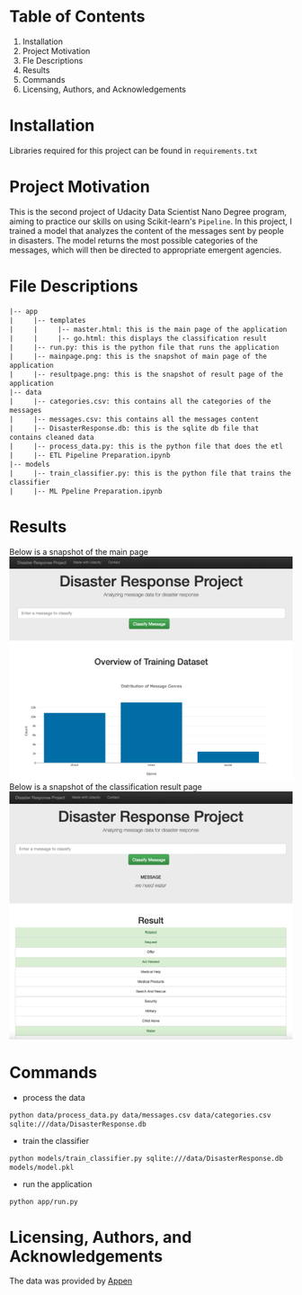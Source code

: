 # Table of Contents
1. Installation
2. Project Motivation
3. Fle Descriptions
4. Results
5. Commands
6. Licensing, Authors, and Acknowledgements

# Installation
Libraries required for this project can be found in `requirements.txt`

# Project Motivation
This is the second project of Udacity Data Scientist Nano Degree program, aiming to practice our skills on using Scikit-learn's `Pipeline`. 
In this project, I trained a model that analyzes the content of the messages sent by people in disasters. 
The model returns the most possible categories of the messages, which will then be directed to appropriate emergent agencies.

# File Descriptions
```
|-- app
|     |-- templates
|     |     |-- master.html: this is the main page of the application
|     |     |-- go.html: this displays the classification result
|     |-- run.py: this is the python file that runs the application 
|     |-- mainpage.png: this is the snapshot of main page of the application
|     |-- resultpage.png: this is the snapshot of result page of the application
|-- data
|     |-- categories.csv: this contains all the categories of the messages
|     |-- messages.csv: this contains all the messages content
|     |-- DisasterResponse.db: this is the sqlite db file that contains cleaned data
|     |-- process_data.py: this is the python file that does the etl
|     |-- ETL Pipeline Preparation.ipynb
|-- models
|     |-- train_classifier.py: this is the python file that trains the classifier
|     |-- ML Ppeline Preparation.ipynb
```

# Results
Below is a snapshot of the main page
![mainpage](https://github.com/anqi-guo/udacity-dsnd-project2/blob/main/app/mainpage.png)
Below is a snapshot of the classification result page
![resultpage](https://github.com/anqi-guo/udacity-dsnd-project2/blob/main/app/resultpage.png)

# Commands
- process the data
```
python data/process_data.py data/messages.csv data/categories.csv sqlite:///data/DisasterResponse.db
```
- train the classifier
```
python models/train_classifier.py sqlite:///data/DisasterResponse.db models/model.pkl
```
- run the application
```
python app/run.py
```

# Licensing, Authors, and Acknowledgements
The data was provided by [Appen](https://appen.com/)